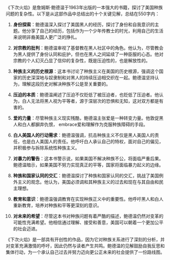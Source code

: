 《下次火焰》是詹姆斯·鲍德温于1963年出版的一本强大的书籍，探讨了美国种族问题的复杂性。以下是从这部作品中总结出的十个关键见解，总结在550字内：

1. **身份探索**：鲍德温深入探讨了美国黑人的经历，探讨了身份和自我意识的主题。他分享了自己的经历，包括作为一个少年传教士的时光，利用自己的生活来说明非裔美国人更广泛的挣扎。

2. **对宗教的批判**：鲍德温审视了基督教在黑人社区中的角色。他认为，尽管教会为黑人提供了身份认同和庇护，但也在黑人之间延续了一种臣服的心态。他对宗教的个人幻灭凸显了信仰的复杂性，既是压迫性的，也是解放性的。

3. **种族主义的历史根源**：这本书讨论了种族主义在美国的历史根源，强调这个国家的历史深深地与奴隶制和对黑人的持续压迫相交织在一起。鲍德温坚持认为，理解这段历史对解决种族不公是至关重要的。

4. **压迫的本质**：鲍德温阐述了压迫不仅贬低了被压迫者，也贬低了压迫者。他认为，白人无法将黑人视为平等者，源于深层次的恐惧和无知，这对双方都是有害的。

5. **爱的力量**：尽管种族主义现实残酷，鲍德温主张爱是一种转变力量。他敦促黑人和白人都摒弃仇恨， embrace爱和理解作为克服种族障碍的手段。

6. **白人美国人的行动需求**：鲍德温强调，抗击种族主义不仅是黑人美国人的责任，也是白人美国人的责任。他呼吁白人承认自己的特权，面对自己的偏见，并积极参与拆除系统性种族主义。

7. **对暴力的警告**：这本书警示说，如果美国不解决种族不公，将面临严重后果。鲍德温暗示，如果美国不努力实现真正的平等，国家将面临暴力起义的边缘。

8. **种族和国家认同的交汇**：鲍德温探讨了种族和国家认同的交汇，挑战了美国例外主义的观念。他认为，美国必须调和其种族主义的过去和现在与其自由和民主理想。

9. **教育和意识**：鲍德温强调教育在实现种族正义中的重要性。他呼吁黑人和白人重新教育，培养对种族和平等更深刻的意识。

10. **对未来的希望**：尽管这本书对种族问题有着严酷的描述，鲍德温仍然对变革的可能性充满希望。他相信通过理解、接受和善意，美国可以朝着一个更加公平的社会迈进。

《下次火焰》是一部具有开创性的作品，因为它对种族关系进行了深刻的分析，并对变革充满激情的呼吁，因此仍然与读者产生共鸣。鲍德温的见解鼓励自我反思和集体行动，为一个承认自己过去并努力迈向更公正未来的社会提供了一份路线图。